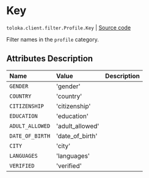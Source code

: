 # Key
`toloka.client.filter.Profile.Key` | [Source code](https://github.com/Toloka/toloka-kit/blob/v1.0.2/src/client/filter.py#L182)

Filter names in the `profile` category.

## Attributes Description

| Name | Value | Description |
| :------| :-----------| :----------| 
`GENDER`|'gender'|
`COUNTRY`|'country'|
`CITIZENSHIP`|'citizenship'|
`EDUCATION`|'education'|
`ADULT_ALLOWED`|'adult_allowed'|
`DATE_OF_BIRTH`|'date_of_birth'|
`CITY`|'city'|
`LANGUAGES`|'languages'|
`VERIFIED`|'verified'|
